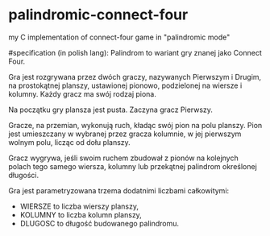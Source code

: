 # palindromic-connect-four
my C implementation of connect-four game in "palindromic mode"

#specification (in polish lang):
Palindrom to wariant gry znanej jako Connect Four.

Gra jest rozgrywana przez dwóch graczy, nazywanych Pierwszym i Drugim, na prostokątnej planszy, ustawionej pionowo, podzielonej na wiersze i kolumny. Każdy gracz ma swój rodzaj piona.

Na początku gry plansza jest pusta. Zaczyna gracz Pierwszy.

Gracze, na przemian, wykonują ruch, kładąc swój pion na polu planszy. Pion jest umieszczany w wybranej przez gracza kolumnie, w jej pierwszym wolnym polu, licząc od dołu planszy.

Gracz wygrywa, jeśli swoim ruchem zbudował z pionów na kolejnych polach tego samego wiersza, kolumny lub przekątnej palindrom określonej długości.

Gra jest parametryzowana trzema dodatnimi liczbami całkowitymi:

<ul>
<li>WIERSZE to liczba wierszy planszy,</li>
<li>KOLUMNY to liczba kolumn planszy,</li>
<li>DLUGOSC to długość budowanego palindromu.</li>
</ul>
